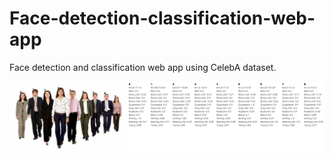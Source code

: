 # Face-detection-classification-web-app
Face detection and classification web app using CelebA dataset.

![alt text](https://github.com/buenohernandez/Face-detection-classification-web-app/blob/master/example.png)
